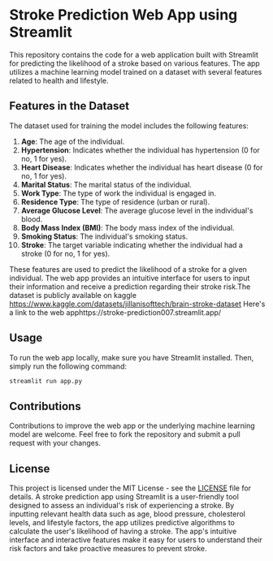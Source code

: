 # Stroke Prediction Web App using Streamlit

This repository contains the code for a web application built with Streamlit for predicting the likelihood of a stroke based on various features. The app utilizes a machine learning model trained on a dataset with several features related to health and lifestyle.

## Features in the Dataset
The dataset used for training the model includes the following features:

1. **Age**: The age of the individual.
2. **Hypertension**: Indicates whether the individual has hypertension (0 for no, 1 for yes).
3. **Heart Disease**: Indicates whether the individual has heart disease (0 for no, 1 for yes).
4. **Marital Status**: The marital status of the individual.
5. **Work Type**: The type of work the individual is engaged in.
6. **Residence Type**: The type of residence (urban or rural).
7. **Average Glucose Level**: The average glucose level in the individual's blood.
8. **Body Mass Index (BMI)**: The body mass index of the individual.
9. **Smoking Status**: The individual's smoking status.
10. **Stroke**: The target variable indicating whether the individual had a stroke (0 for no, 1 for yes).

These features are used to predict the likelihood of a stroke for a given individual. The web app provides an intuitive interface for users to input their information and receive a prediction regarding their stroke risk.The dataset is publicly available on kaggle https://www.kaggle.com/datasets/jillanisofttech/brain-stroke-dataset
Here's a link to the web apphttps://stroke-prediction007.streamlit.app/


## Usage
To run the web app locally, make sure you have Streamlit installed. Then, simply run the following command:
```bash
streamlit run app.py
```

## Contributions
Contributions to improve the web app or the underlying machine learning model are welcome. Feel free to fork the repository and submit a pull request with your changes.

## License
This project is licensed under the MIT License - see the [LICENSE](LICENSE) file for details.
A stroke prediction app using Streamlit is a user-friendly tool designed to assess an individual's risk of experiencing a stroke. By inputting relevant health data such as age, blood pressure, cholesterol levels, and lifestyle factors, the app utilizes predictive algorithms to calculate the user's likelihood of having a stroke. The app's intuitive interface and interactive features make it easy for users to understand their risk factors and take proactive measures to prevent stroke.


